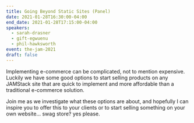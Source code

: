 ```yaml
---
title: Going Beyond Static Sites (Panel)
date: 2021-01-28T16:30:00-04:00
end_date: 2021-01-28T17:15:00-04:00
speakers:
  - sarah-drasner
  - gift-egwuenu
  - phil-hawksworth
event: the-jam-2021
draft: false
---
```


Implementing e-commerce can be complicated, not to mention expensive.
Luckily we have some good options to start selling products on any JAMStack site that are quick to implement and more affordable than a traditional e-commerce solution.

Join me as we investigate what these options are about, and hopefully I can inspire you to offer this to your clients or to start selling something on your own website... swag store? yes please.

